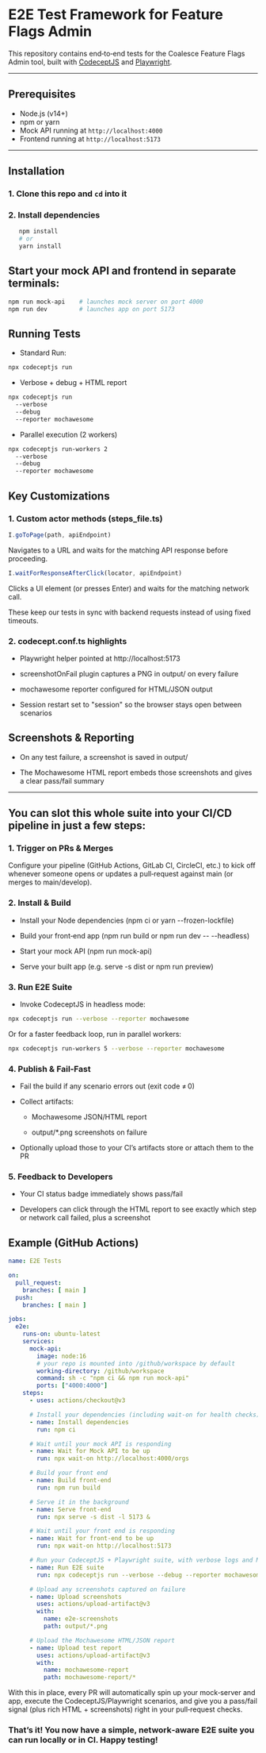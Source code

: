 # E2E Test Framework for Feature Flags Admin

This repository contains end‑to‑end tests for the Coalesce Feature Flags Admin tool, built with [CodeceptJS](https://codecept.io/) and [Playwright](https://playwright.dev/).

---

## Prerequisites

- Node.js (v14+)
- npm or yarn
- Mock API running at `http://localhost:4000`
- Frontend running at `http://localhost:5173`

---

## Installation

### 1. Clone this repo and `cd` into it  
### 2. Install dependencies  
```bash
   npm install
   # or
   yarn install
```
## Start your mock API and frontend in separate terminals:

```bash
npm run mock-api    # launches mock server on port 4000
npm run dev         # launches app on port 5173
```
## Running Tests

- Standard Run: 
```bash
npx codeceptjs run
```
- Verbose + debug + HTML report
```bash
npx codeceptjs run
  --verbose
  --debug 
  --reporter mochawesome
```
- Parallel execution (2 workers)
```bash
npx codeceptjs run-workers 2 
  --verbose
  --debug
  --reporter mochawesome
```
## Key Customizations

### 1. Custom actor methods (steps_file.ts)
```typescript
I.goToPage(path, apiEndpoint)
```
Navigates to a URL and waits for the matching API response before proceeding.
```typescript
I.waitForResponseAfterClick(locator, apiEndpoint)
```
Clicks a UI element (or presses Enter) and waits for the matching network call.

These keep our tests in sync with backend requests instead of using fixed timeouts.

### 2. codecept.conf.ts highlights
  - Playwright helper pointed at http://localhost:5173

  - screenshotOnFail plugin captures a PNG in output/ on every failure

  - mochawesome reporter configured for HTML/JSON output

  - Session restart set to "session" so the browser stays open between scenarios

## Screenshots & Reporting

- On any test failure, a screenshot is saved in output/

- The Mochawesome HTML report embeds those screenshots and gives a clear pass/fail summary

---

## You can slot this whole suite into your CI/CD pipeline in just a few steps:

### 1. Trigger on PRs & Merges
Configure your pipeline (GitHub Actions, GitLab CI, CircleCI, etc.) to kick off whenever someone opens or updates a pull‑request against main (or merges to main/develop).

### 2. Install & Build

  - Install your Node dependencies (npm ci or yarn --frozen-lockfile)

  - Build your front‑end app (npm run build or npm run dev -- --headless)

  - Start your mock API (npm run mock-api)

  - Serve your built app (e.g. serve -s dist or npm run preview)

### 3. Run E2E Suite

  - Invoke CodeceptJS in headless mode:

```bash
npx codeceptjs run --verbose --reporter mochawesome
```
Or for a faster feedback loop, run in parallel workers:

```bash
npx codeceptjs run-workers 5 --verbose --reporter mochawesome
```
### 4. Publish & Fail‑Fast

  - Fail the build if any scenario errors out (exit code ≠ 0)

  - Collect artifacts:

    - Mochawesome JSON/HTML report

    - output/*.png screenshots on failure

  - Optionally upload those to your CI’s artifacts store or attach them to the PR

### 5. Feedback to Developers

  - Your CI status badge immediately shows pass/fail

  - Developers can click through the HTML report to see exactly which step or network call failed, plus a screenshot

## Example (GitHub Actions)
```yaml
name: E2E Tests

on:
  pull_request:
    branches: [ main ]
  push:
    branches: [ main ]

jobs:
  e2e:
    runs-on: ubuntu-latest
    services:
      mock-api:
        image: node:16
        # your repo is mounted into /github/workspace by default
        working-directory: /github/workspace
        command: sh -c "npm ci && npm run mock-api"
        ports: ["4000:4000"]
    steps:
      - uses: actions/checkout@v3

      # Install your dependencies (including wait‑on for health checks)
      - name: Install dependencies
        run: npm ci

      # Wait until your mock API is responding
      - name: Wait for Mock API to be up
        run: npx wait-on http://localhost:4000/orgs

      # Build your front end
      - name: Build front‑end
        run: npm run build

      # Serve it in the background
      - name: Serve front‑end
        run: npx serve -s dist -l 5173 &

      # Wait until your front end is responding
      - name: Wait for front‑end to be up
        run: npx wait-on http://localhost:5173

      # Run your CodeceptJS + Playwright suite, with verbose logs and Mochawesome reporting
      - name: Run E2E suite
        run: npx codeceptjs run --verbose --debug --reporter mochawesome

      # Upload any screenshots captured on failure
      - name: Upload screenshots
        uses: actions/upload-artifact@v3
        with:
          name: e2e-screenshots
          path: output/*.png

      # Upload the Mochawesome HTML/JSON report
      - name: Upload test report
        uses: actions/upload-artifact@v3
        with:
          name: mochawesome-report
          path: mochawesome-report/*
```
With this in place, every PR will automatically spin up your mock‑server and app, execute the CodeceptJS/Playwright scenarios, and give you a pass/fail signal (plus rich HTML + screenshots) right in your pull‑request checks.

### That’s it! You now have a simple, network‑aware E2E suite you can run locally or in CI. Happy testing!